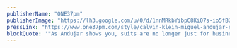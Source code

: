 ```yaml
---
publisherName: "ONE37pm"
publisherImage: "https://lh3.google.com/u/0/d/1nnMRkbYibpC8Ki07s-io5fB2N-8tNTFR"
pressLink: "https://www.one37pm.com/style/calvin-klein-miguel-andujar-suiting-ideas"
blockQuote: '"As Andujar shows you, suits are no longer just for business or a wardrobe splurge—suits can be a wardrobe staple every day."'
---
```

